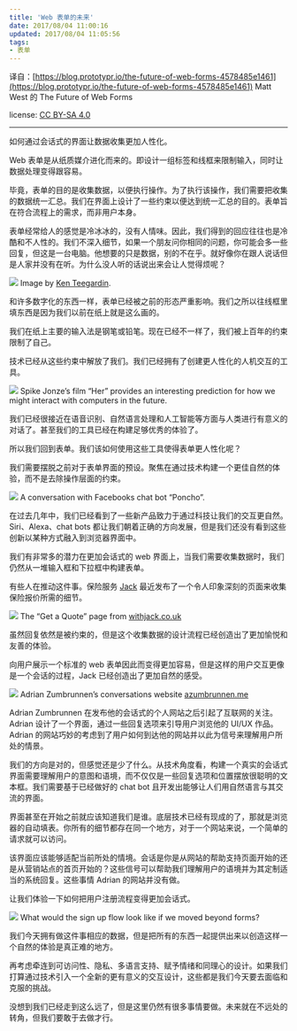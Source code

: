 ```yaml
---
title: 'Web 表单的未来'
date: 2017/08/04 11:00:16
updated: 2017/08/04 11:05:56
tags:
- 表单
---
```


译自：[https://blog.prototypr.io/the-future-of-web-forms-4578485e1461](https://blog.prototypr.io/the-future-of-web-forms-4578485e1461) Matt West 的 The Future of Web Forms

license: [CC BY-SA 4.0](https://creativecommons.org/licenses/by-sa/4.0/)

----

如何通过会话式的界面让数据收集更加人性化。

Web 表单是从纸质媒介进化而来的。即设计一组标签和线框来限制输入，同时让数据处理变得跟容易。

毕竟，表单的目的是收集数据，以便执行操作。为了执行该操作，我们需要把收集的数据统一汇总。我们在界面上设计了一些约束以便达到统一汇总的目的。表单旨在符合流程上的需求，而非用户本身。

表单经常给人的感觉是冷冰冰的，没有人情味。因此，我们得到的回应往往也是冷酷和不人性的。我们不深入细节，如果一个朋友问你相同的问题，你可能会多一些回复，但这是一台电脑。他想要的只是数据，别的不在乎。就好像你在跟人说话但是人家并没有在听。为什么没人听的话说出来会让人觉得烦呢？

![](/uploads/2017/08/3710637212.jpg)
Image by [Ken Teegardin](https://www.flickr.com/photos/teegardin/5512347305/in/photolist-9p7dNM-nfdbBe-cDphCL-9xSJ1E-4ygMXx-6jXLSo-9oAgas-nytcFV-aXPWKv-2rxaS-6jXZNW-oTkWEk-iYYsDH-pMeotq-5SLAGV-6jERwK-6jBcih-iq2oUj-9c36uA-6wAbW4-7vWrZv-dRsLkh-99N1pk-g1vCAm-g4P8w-eSo6V4-biaFTP-6jk9td-J9DyZ-cQay4s-6jXYcS-9PSLHY-iYKUVr-h5Eh26-6jBXaA-7vTL6V-pMfC4t-5u8Nod-7b3sfu-fdPdkW-7vVobi-5Tscj8-7vUV6p-bDw2PE-6jxKBi-5Tww8J-89GCkF-6jxKTi-6jBWUG-eiwixk).

和许多数字化的东西一样，表单已经被之前的形态严重影响。我们之所以往线框里填东西是因为我们以前在纸上就是这么画的。

<!--more-->

我们在纸上主要的输入法是钢笔或铅笔。现在已经不一样了，我们被上百年的约束限制了自己。

技术已经从这些约束中解放了我们。我们已经拥有了创建更人性化的人机交互的工具。

![](/uploads/2017/08/4181232011.jpg)
Spike Jonze’s film “Her” provides an interesting prediction for how we might interact with computers in the future.

我们已经很接近在语音识别、自然语言处理和人工智能等方面与人类进行有意义的对话了。甚至我们的工具已经在构建足够优秀的体验了。

所以我们回到表单。我们该如何使用这些工具使得表单更人性化呢？

我们需要摆脱之前对于表单界面的预设。聚焦在通过技术构建一个更佳自然的体验，而不是去除操作层面的约束。

![](/uploads/2017/08/2141635702.png)
A conversation with Facebooks chat bot “Poncho”.

在过去几年中，我们已经看到了一些新产品致力于通过科技让我们的交互更自然。Siri、Alexa、chat bots 都让我们朝着正确的方向发展，但是我们还没有看到这些创新以某种方式融入到浏览器界面中。

我们有非常多的潜力在更加会话式的 web 界面上，当我们需要收集数据时，我们仍然从一堆输入框和下拉框中构建表单。

有些人在推动这件事。保险服务 [Jack](https://withjack.co.uk/quote/) 最近发布了一个令人印象深刻的页面来收集保险报价所需的细节。

![](/uploads/2017/08/1469363781.png)
The “Get a Quote” page from [withjack.co.uk](https://withjack.co.uk/)

虽然回复依然是被约束的，但是这个收集数据的设计流程已经创造出了更加愉悦和友善的体验。

向用户展示一个标准的 web 表单因此而变得更加容易，但是这样的用户交互更像是一个会话的过程，Jack 已经创造出了更加自然的感受。

![](/uploads/2017/08/993446137.png)
Adrian Zumbrunnen’s conversations website [azumbrunnen.me](http://azumbrunnen.me/)

Adrian Zumbrunnen 在发布他的会话式的个人网站之后引起了互联网的关注。Adrian 设计了一个界面，通过一些回复选项来引导用户浏览他的 UI/UX 作品。Adrian 的网站巧妙的考虑到了用户如何到达他的网站并以此为信号来理解用户所处的情景。

我们的方向是对的，但感觉还是少了什么。从技术角度看，构建一个真实的会话式界面需要理解用户的意图和语境，而不仅仅是一些回复选项和位置摆放很聪明的文本框。我们需要基于已经做好的 chat bot 且开发出能够让人们用自然语言与其交流的界面。

界面甚至在开始之前就应该知道我们是谁。底层技术已经有现成的了，那就是浏览器的自动填表。你所有的细节都存在同一个地方，对于一个网站来说，一个简单的请求就可以访问。

该界面应该能够适配当前所处的情境。会话是你是从网站的帮助支持页面开始的还是从营销站点的首页开始的？这些信号可以帮助我们理解用户的语境并为其定制适当的系统回复。这些事情 Adrian 的网站并没有做。

让我们体验一下如何把用户注册流程变得更加会话式。

![](/uploads/2017/08/68310827.png)
What would the sign up flow look like if we moved beyond forms?

我们今天拥有做这件事相应的数据，但是把所有的东西一起提供出来以创造这样一个自然的体验是真正难的地方。

再考虑牵连到可访问性、隐私、多语言支持、赋予情绪和同理心的设计。如果我们打算通过技术引入一个全新的更有意义的交互设计，这些都是我们今天要去面临和克服的挑战。

没想到我们已经走到这么远了，但是这里仍然有很多事情要做。未来就在不远处的转角，但我们要敢于去做才行。